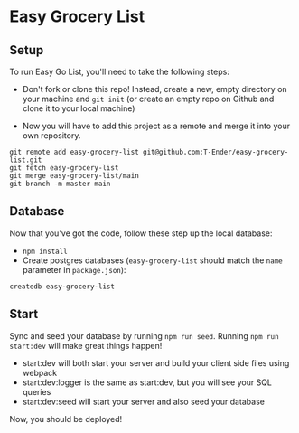 # Easy Grocery List

## Setup

To run Easy Go List, you'll need to take the following steps:

* Don't fork or clone this repo! Instead, create a new, empty
  directory on your machine and `git init` (or create an empty repo on
  Github and clone it to your local machine)

* Now you will have to add this project as a remote and merge it into your own repository.

```
git remote add easy-grocery-list git@github.com:T-Ender/easy-grocery-list.git
git fetch easy-grocery-list
git merge easy-grocery-list/main
git branch -m master main
```

## Database

Now that you've got the code, follow these step up the local database:

* `npm install`
* Create postgres databases (`easy-grocery-list` should match the `name`
  parameter in `package.json`):

```
createdb easy-grocery-list
```

## Start

Sync and seed your database by running `npm run seed`. Running `npm run start:dev` will make great things happen!

- start:dev will both start your server and build your client side files using webpack
- start:dev:logger is the same as start:dev, but you will see your SQL queries
- start:dev:seed will start your server and also seed your database 

Now, you should be deployed!
